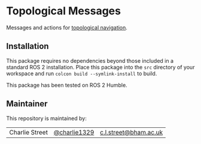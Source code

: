 # Topological Messages

Messages and actions for [topological navigation](https://github.com/HyPAIR/topological_navigation).

## Installation
This package requires no dependencies beyond those included in a standard ROS 2 installation.
Place this package into the `src` directory of your workspace and run `colcon build --symlink-install` to build.

This package has been tested on ROS 2 Humble.

## Maintainer

This repository is maintained by:

| | | |
|:---:|:---:|:---:|
| Charlie Street | [@charlie1329](https://github.com/charlie1329) |[c.l.street@bham.ac.uk](mailto:c.l.street@bham.ac.uk?subject=[GitHub]%20Topological%20Messages)|

